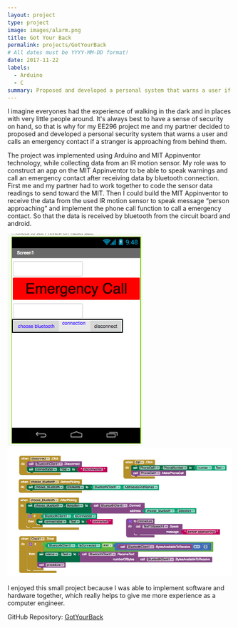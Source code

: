 ```yaml
---
layout: project
type: project
image: images/alarm.png
title: Got Your Back
permalink: projects/GotYourBack
# All dates must be YYYY-MM-DD format!
date: 2017-11-22
labels:
  - Arduino
  - C
summary: Proposed and developed a personal system that warns a user if a stranger is behind them for my EE296 project. 
---
```


I imagine everyones had the experience of walking in the dark and in places with very little people around. It's always best to have a sense of security on hand, so that is why for my EE296 project me and my partner decided to proposed and developed a personal security system that warns a user and calls an emergency contact if a stranger is approaching from behind them.

The project was implemented using Arduino and MIT Appinventor technology, while collecting data from an IR motion sensor. My role was to construct an app on the MIT Appinventor to be able to speak warnings and call an emergency contact after receiving data by bluetooth connection.  First me and my partner had to work together to code the sensor data readings to send toward the MIT. Then I could build the MIT Appinventor to receive the data from the used IR motion sensor to speak message “person approaching” and implement the phone call function to call a emergency contact. So that the data is received by bluetooth from the circuit board and android.

<div class="ui small rounded images">
<img class="ui image" src="../images/app.png">
<img class="ui image" src="../images/mit.png">
</div>

I enjoyed this small project because I was able to implement software and hardware together, which really helps to give me more experience as a computer engineer.

GitHub Repository: <a href="https://github.com/klin6/EE296proj/blob/master/finalproj.c"><i class="large github icon "></i>GotYourBack</a>
 
